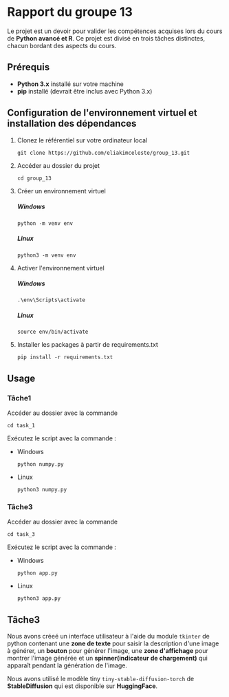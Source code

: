 # Rapport du groupe 13
Le projet est un devoir pour valider les compétences acquises lors du cours de __Python avancé et R__. Ce projet est divisé en trois tâches distinctes, chacun bordant des aspects du cours.

## Prérequis
- **Python 3.x** installé sur votre machine
- **pip** installé (devrait être inclus avec Python 3.x)

## Configuration de l'environnement virtuel et installation des dépendances

1. Clonez le référentiel sur votre ordinateur local

   ```
   git clone https://github.com/eliakimceleste/group_13.git
      ```
2. Accéder au dossier du projet

    ```
    cd group_13
      ```
3. Créer un environnement virtuel

   ##### Windows
   ```
   python -m venv env
    ```
   ##### Linux
   ```
   python3 -m venv env
    ```
4. Activer l'environnement virtuel
  
   ##### Windows
      ```
   .\env\Scripts\activate
      ```
   ##### Linux
   ```
   source env/bin/activate
    ```
5. Installer les packages à partir de requirements.txt

    ```
   pip install -r requirements.txt
    ```


## Usage
   ### Tâche1
   Accéder au dossier avec la commande  
   ```
cd task_1
```
   
   Exécutez le script  avec la commande :
   - Windows
       ```
      python numpy.py
       ```
   - Linux
        ```
      python3 numpy.py
        ```
   
   ### Tâche3
   Accéder au dossier avec la commande  
  ```
cd task_3
```

   Exécutez le script  avec la commande :
   - Windows
       ```
      python app.py
       ```
   - Linux
        ```
      python3 app.py
        ```

## Tâche3
Nous avons créeé un interface utilisateur à l'aide du module ``` tkinter ``` de python contenant une **zone de texte** pour saisir la description d'une image à générer, un **bouton** pour générer l'image, une **zone d'affichage** pour montrer l'image générée et un **spinner(indicateur de chargement)** qui apparaît pendant la génération de l'image.

Nous avons utilisé le modèle tiny ```tiny-stable-diffusion-torch``` de **StableDiffusion** qui est disponible sur **HuggingFace**.

